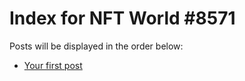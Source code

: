 # Index for NFT World #8571
Posts will be displayed in the order below:

- [Your first post](./001-first.md)

